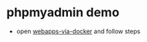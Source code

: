 # phpmyadmin demo

* open [webapps-via-docker](https://github.com/salmanwaheed/webapps-via-docker) and follow steps
